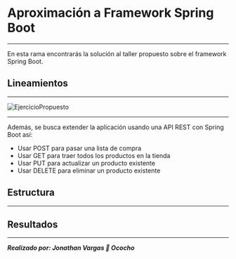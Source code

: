 # Aproximación a Framework Spring Boot
- - -
En esta rama encontrarás la solución al taller propuesto sobre el framework Spring Boot.
## Lineamientos
- - -
![EjercicioPropuesto](https://user-images.githubusercontent.com/70449743/215650268-102088c6-59bb-4d52-94fa-f3c82d18e83a.jpeg)
- - -
Además, se busca extender la aplicación usando una API REST con Spring Boot así:
- Usar POST para pasar una lista de compra
- Usar GET para traer todos los productos en la tienda
- Usar PUT para actualizar un producto existente
- Usar DELETE para eliminar un producto existente
## Estructura
- - -
## Resultados
- - -
***Realizado por: Jonathan Vargas :turtle: Ococho***

